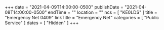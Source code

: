 +++
date = "2021-04-09T14:00:00-0500"
publishDate = "2021-04-08T14:00:00-0500"
endTime = ""
location = ""
ncs = [ "KE0LDS" ]
title = "Emergency Net 0409"
linkTitle = "Emergency Net"
categories = [ "Public Service" ]
dates = [ "Hidden" ]
+++
